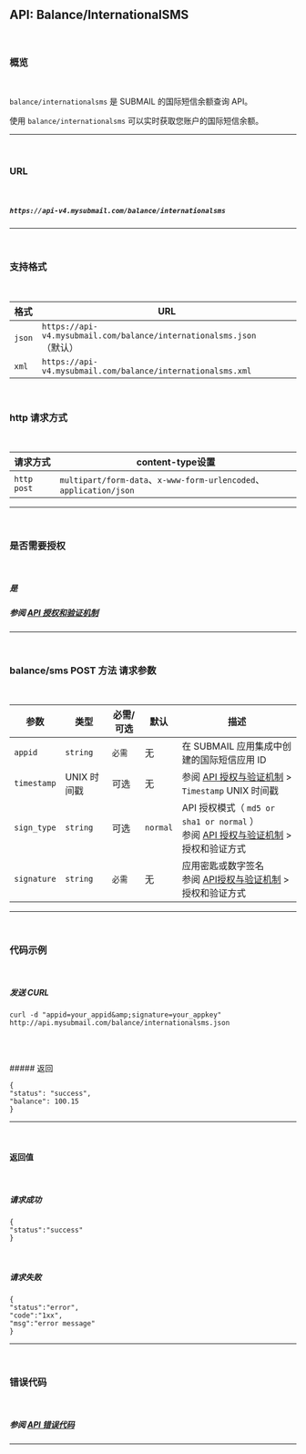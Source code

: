 ## API: Balance/InternationalSMS

<br>

### **概览**

<br>

`balance/internationalsms` 是 SUBMAIL 的国际短信余额查询 API。

使用 `balance/internationalsms` 可以实时获取您账户的国际短信余额。

---

<br>

### **URL**

<br>

##### `https://api-v4.mysubmail.com/balance/internationalsms`

---

<br>

### **支持格式**

<br>

| 格式   | URL                                                          |
| ------ | ------------------------------------------------------------ |
| `json` | `https://api-v4.mysubmail.com/balance/internationalsms.json`（默认） |
| `xml`  | `https://api-v4.mysubmail.com/balance/internationalsms.xml`  |

<br>

### **http 请求方式**

<br>

| 请求方式    | content-type设置                                             |
| ----------- | ------------------------------------------------------------ |
| `http post` | `multipart/form-data`、`x-www-form-urlencoded`、`application/json` |

---

<br>

### **是否需要授权**

<br>

##### 是

##### 参阅 [API 授权和验证机制](https://www.mysubmail.com/documents/pdxzv1)

---
<br>

### **balance/sms POST 方法 请求参数**

<br>



| 参数        | 类型        | 必需/可选 | 默认     | 描述                                                         |
| ----------- | ----------- | --------- | -------- | ------------------------------------------------------------ |
| `appid`     | `string`    | `必需`    | 无       | 在 SUBMAIL 应用集成中创建的国际短信应用 ID                   |
| `timestamp` | UNIX 时间戳 | 可选      | 无       | 参阅 [API 授权与验证机制](https://www.mysubmail.com/documents/pdxzv1)  \>  `Timestamp` UNIX 时间戳 |
| `sign_type` | `string`    | 可选      | `normal` | API 授权模式（  `md5 or sha1 or normal` ）<br>参阅 [API 授权与验证机制](https://www.mysubmail.com/documents/pdxzv1)  \>  授权和验证方式 |
| `signature` | `string`    | `必需`    | 无       | 应用密匙或数字签名<br>参阅 [API授权与验证机制](https://www.mysubmail.com/documents/pdxzv1)  \>  授权和验证方式 |

---

<br>

### **代码示例**

<br>



##### 发送 CURL


```
curl -d "appid=your_appid&amp;signature=your_appkey" http://api.mysubmail.com/balance/internationalsms.json
```

​                            

<br>
##### 返回


```
{
"status": "success",
"balance": 100.15   
}
```
---



<br>

#### 返回值

<br>




##### 请求成功


```
{
"status":"success"
}
```


<br>

##### 请求失败


```
{
"status":"error",
"code":"1xx",
"msg":"error message"
}
```

---

<br>

### **错误代码**

<br>

##### 参阅 [API 错误代码](https://www.mysubmail.com/documents/wBDvw1)

------
